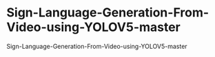 # Sign-Language-Generation-From-Video-using-YOLOV5-master
Sign-Language-Generation-From-Video-using-YOLOV5-master

